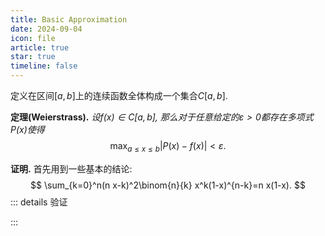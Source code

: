 ```yaml
---
title: Basic Approximation
date: 2024-09-04
icon: file
article: true
star: true
timeline: false
---
```


定义在区间$[a,b]$上的连续函数全体构成一个集合$C[a,b]$.

<b>定理(Weierstrass).</b> *设$f(x)\in C[a,b]$, 那么对于任意给定的$\varepsilon>0$都存在多项式$P(x)$使得*
$$
\max_{a\leq x\leq b} |P(x) - f(x) | < \varepsilon.
$$


<b>证明.</b> 首先用到一些基本的结论:
$$
\sum_{k=0}^n(n x-k)^2\binom{n}{k} x^k(1-x)^{n-k}=n x(1-x).
$$
::: details 验证

:::